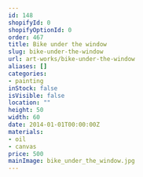 ```yaml
---
id: 148
shopifyId: 0
shopifyOptionId: 0
order: 467
title: Bike under the window
slug: bike-under-the-window
url: art-works/bike-under-the-window
aliases: []
categories:
- painting
inStock: false
isVisible: false
location: ""
height: 50
width: 60
date: 2014-01-01T00:00:00Z
materials:
- oil
- canvas
price: 500
mainImage: bike_under_the_window.jpg
---
```

